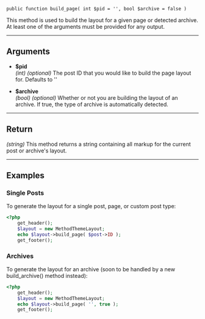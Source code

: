 `public function build_page( int $pid = '', bool $archive = false )`

This method is used to build the layout for a given page or detected archive. At least one of the arguments must be provided for any output.

***

## Arguments

- **$pid**  
_(int)_ _(optional)_ The post ID that you would like to build the page layout for. Defaults to ''
  
- **$archive**  
_(bool)_ _(optional)_ Whether or not you are building the layout of an archive. If true, the type of archive is automatically detected.  
  
***

## Return

_(string)_ This method returns a string containing all markup for the current post or archive's layout.

***

## Examples

### Single Posts

To generate the layout for a single post, page, or custom post type:

```php
<?php
	get_header();
	$layout = new MethodThemeLayout;
	echo $layout->build_page( $post->ID );
	get_footer();
```

### Archives

To generate the layout for an archive (soon to be handled by a new build_archive() method instead):

```php
<?php
	get_header();
	$layout = new MethodThemeLayout;
	echo $layout->build_page( '', true );
	get_footer();
```